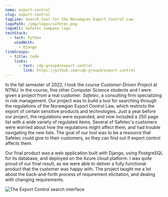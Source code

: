 ```yaml
---
name: export-control
slug: export-control
tagLine: Search tool for the Norwegian Export Control Law.
logoPath: /img/logos/safetec.png
logoAlt: Safetec company logo
techStack:
  - tech: Python
    usedWith:
      - Django
linkGroups:
  - title: Code
    links:
      - text: cdp-group4/export-control
        link: https://github.com/cdp-group4/export-control
---
```


In the fall semester of 2022, I took the course _Customer-Driven Project_ at NTNU. In the course,
five other Computer Science students and I were given a project from a real customer: _Safetec_, a
consulting firm specializing in risk management. Our project was to build a tool for searching
through the regulations of the Norwegian Export Control Law, which restricts the export of certain
sensitive products and technologies. Just a year before our project, the regulations were expanded,
and now included a 250 page list with a wide variety of regulated items. Several of Safetec's
customers were worried about how the regulations might affect them, and had trouble navigating the
new lists. The goal of our tool was to be a resource that Safetec could give to their customers, so
they can find out if export control affects them.

Our final product was a web application built with Django, using PostgreSQL for its database, and
deployed on the Azure cloud platform. I was quite proud of our final result, as we were able to
deliver a fully functional product that the customer was happy with. The project taught me a lot
about the back-and-forth process of requirement elicitation, and dealing with changing requirements.

![The Export Control search interface](/img/screenshots/export-control.png)
